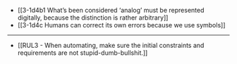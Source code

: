 - [[3-1d4b1 What’s been considered ‘analog’ must be represented digitally, because the distinction is rather arbitrary]]
- [[3-1d4c Humans can correct its own errors because we use symbols]]
---
- [[RUL3 - When automating, make sure the initial constraints and requirements are not stupid-dumb-bullshit.]]
